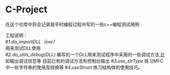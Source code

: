 C-Project
=======================

在这个仓库中将会记录我平时编程过程中写的一些c++编程测试用例

工程说明：  
#*1.do_importDLL（exe）*  
  用来测试DLL使用  
#*2.do_utils_debug(DLL)*
  编写的一个DLL用来测试程序中采用的一些调试方法,比如输出调试信息等
  目前已有的调试方法有控制台输出
#*3.use_strType*
  练习MFC中一些字符串的使用及转换等
#*4.useStruct*
  练习结构体的使用技巧。
